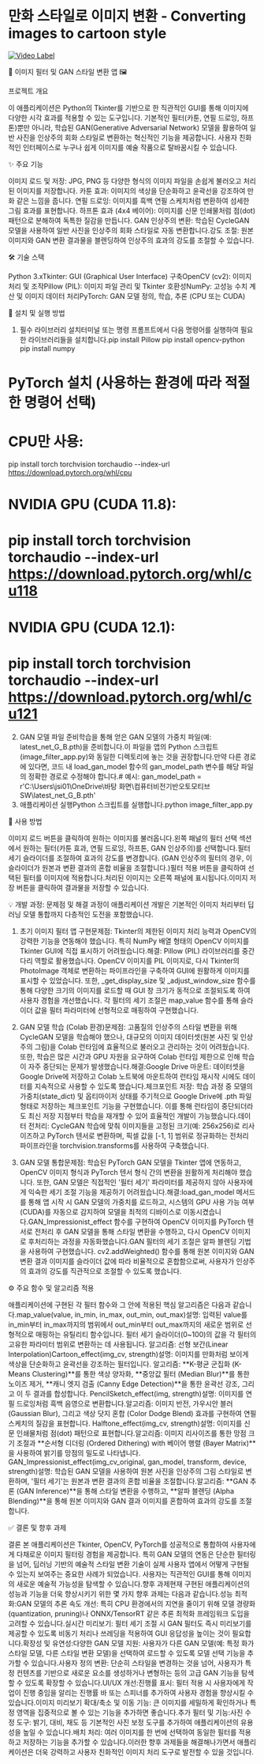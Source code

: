 # 만화 스타일로 이미지 변환 - Converting images to cartoon style
 
[![Video Label](http://img.youtube.com/vi/WO7ePyKYrlo/0.jpg)](https://youtu.be/WO7ePyKYrlo)

🎨 이미지 필터 및 GAN 스타일 변환 앱 🖼️

프로젝트 개요

이 애플리케이션은 Python의 Tkinter를 기반으로 한 직관적인 GUI를 통해 이미지에 다양한 시각 효과를 적용할 수 있는 도구입니다. 기본적인 필터(카툰, 연필 드로잉, 하프톤)뿐만 아니라, 학습된 GAN(Generative Adversarial Network) 모델을 활용하여 일반 사진을 인상주의 회화 스타일로 변환하는 혁신적인 기능을 제공합니다. 사용자 친화적인 인터페이스로 누구나 쉽게 이미지를 예술 작품으로 탈바꿈시킬 수 있습니다.

✨ 주요 기능

이미지 로드 및 저장: JPG, PNG 등 다양한 형식의 이미지 파일을 손쉽게 불러오고 처리된 이미지를 저장합니다.
카툰 효과: 이미지의 색상을 단순화하고 윤곽선을 강조하여 만화 같은 느낌을 줍니다.
연필 드로잉: 이미지를 흑백 연필 스케치처럼 변환하여 섬세한 그림 효과를 표현합니다.
하프톤 효과 (4x4 베이어): 이미지를 신문 인쇄물처럼 점(dot) 패턴으로 분해하여 독특한 질감을 만듭니다.
GAN 인상주의 변환: 학습된 CycleGAN 모델을 사용하여 일반 사진을 인상주의 회화 스타일로 자동 변환합니다.강도 조절: 원본 이미지와 GAN 변환 결과물을 블렌딩하여 인상주의 효과의 강도를 조절할 수 있습니다.

🛠️ 기술 스택

Python 3.xTkinter: GUI (Graphical User Interface) 구축OpenCV (cv2): 이미지 처리 및 조작Pillow (PIL): 이미지 파일 관리 및 Tkinter 호환성NumPy: 고성능 수치 계산 및 이미지 데이터 처리PyTorch: GAN 모델 정의, 학습, 추론 (CPU 또는 CUDA)

🚀 설치 및 실행 방법

1. 필수 라이브러리 설치터미널 또는 명령 프롬프트에서 다음 명령어를 실행하여 필요한 라이브러리들을 설치합니다.pip install Pillow
pip install opencv-python
pip install numpy
# PyTorch 설치 (사용하는 환경에 따라 적절한 명령어 선택)
# CPU만 사용:
pip install torch torchvision torchaudio --index-url https://download.pytorch.org/whl/cpu
# NVIDIA GPU (CUDA 11.8):
# pip install torch torchvision torchaudio --index-url https://download.pytorch.org/whl/cu118
# NVIDIA GPU (CUDA 12.1):
# pip install torch torchvision torchaudio --index-url https://download.pytorch.org/whl/cu121
2. GAN 모델 파일 준비학습을 통해 얻은 GAN 모델의 가중치 파일(예: latest_net_G_B.pth)을 준비합니다.이 파일을 앱의 Python 스크립트(image_filter_app.py)와 동일한 디렉토리에 놓는 것을 권장합니다.만약 다른 경로에 있다면, 코드 내 load_gan_model 함수의 gan_model_path 변수를 해당 파일의 정확한 경로로 수정해야 합니다.# 예시:
gan_model_path = r'C:\Users\jsi01\OneDrive\바탕 화면\컴퓨터비전기반오토모티브SW\latest_net_G_B.pth'
3. 애플리케이션 실행Python 스크립트를 실행합니다.python image_filter_app.py

📝 사용 방법

이미지 로드 버튼을 클릭하여 원하는 이미지를 불러옵니다.왼쪽 패널의 필터 선택 섹션에서 원하는 필터(카툰 효과, 연필 드로잉, 하프톤, GAN 인상주의)를 선택합니다.필터 세기 슬라이더를 조절하여 효과의 강도를 변경합니다. (GAN 인상주의 필터의 경우, 이 슬라이더가 원본과 변환 결과의 혼합 비율을 조절합니다.)필터 적용 버튼을 클릭하여 선택된 필터를 이미지에 적용합니다.처리된 이미지는 오른쪽 패널에 표시됩니다.이미지 저장 버튼을 클릭하여 결과물을 저장할 수 있습니다.

💡 개발 과정: 문제점 및 해결 과정이 애플리케이션 개발은 기본적인 이미지 처리부터 딥러닝 모델 통합까지 다층적인 도전을 포함했습니다.

1. 초기 이미지 필터 앱 구현문제점: Tkinter의 제한된 이미지 처리 능력과 OpenCV의 강력한 기능을 연동해야 했습니다. 특히 NumPy 배열 형태의 OpenCV 이미지를 Tkinter GUI에 직접 표시하기 어려웠습니다.해결: Pillow (PIL) 라이브러리를 중간 다리 역할로 활용했습니다. OpenCV 이미지를 PIL 이미지로, 다시 Tkinter의 PhotoImage 객체로 변환하는 파이프라인을 구축하여 GUI에 원활하게 이미지를 표시할 수 있었습니다. 또한, _get_display_size 및 _adjust_window_size 함수를 통해 다양한 크기의 이미지를 로드할 때 GUI 창 크기가 동적으로 조절되도록 하여 사용자 경험을 개선했습니다. 각 필터의 세기 조절은 map_value 함수를 통해 슬라이더 값을 필터 파라미터에 선형적으로 매핑하여 구현했습니다.

2. GAN 모델 학습 (Colab 환경)문제점: 고품질의 인상주의 스타일 변환을 위해 CycleGAN 모델을 학습해야 했으나, 대규모의 이미지 데이터셋(원본 사진 및 인상주의 그림)을 Colab 런타임에 효율적으로 불러오고 관리하는 것이 어려웠습니다. 또한, 학습은 많은 시간과 GPU 자원을 요구하여 Colab 런타임 제한으로 인해 학습이 자주 중단되는 문제가 발생했습니다.해결:Google Drive 마운트: 데이터셋을 Google Drive에 저장하고 Colab 노트북에 마운트하여 런타임 재시작 시에도 데이터를 지속적으로 사용할 수 있도록 했습니다.체크포인트 저장: 학습 과정 중 모델의 가중치(state_dict) 및 옵티마이저 상태를 주기적으로 Google Drive에 .pth 파일 형태로 저장하는 체크포인트 기능을 구현했습니다. 이를 통해 런타임이 중단되더라도 최신 저장 지점부터 학습을 재개할 수 있어 효율적인 개발이 가능했습니다.데이터 전처리: CycleGAN 학습에 맞춰 이미지들을 고정된 크기(예: 256x256)로 리사이즈하고 PyTorch 텐서로 변환하며, 픽셀 값을 [-1, 1] 범위로 정규화하는 전처리 파이프라인을 torchvision.transforms를 사용하여 구축했습니다.

3. GAN 모델 통합문제점: 학습된 PyTorch GAN 모델을 Tkinter 앱에 연동하고, OpenCV 이미지 형식과 PyTorch 텐서 형식 간의 변환을 원활하게 처리해야 했습니다. 또한, GAN 모델은 직접적인 '필터 세기' 파라미터를 제공하지 않아 사용자에게 익숙한 세기 조절 기능을 제공하기 어려웠습니다.해결:load_gan_model 메서드를 통해 앱 시작 시 GAN 모델의 가중치를 로드하고, 시스템의 GPU 사용 가능 여부(CUDA)를 자동으로 감지하여 모델을 최적의 디바이스로 이동시켰습니다.GAN_Impressionist_effect 함수를 구현하여 OpenCV 이미지를 PyTorch 텐서로 전처리 후 GAN 모델을 통해 스타일 변환을 수행하고, 다시 OpenCV 이미지로 후처리하는 과정을 자동화했습니다.GAN 필터의 세기 조절은 알파 블렌딩 기법을 사용하여 구현했습니다. cv2.addWeighted() 함수를 통해 원본 이미지와 GAN 변환 결과 이미지를 슬라이더 값에 따라 비율적으로 혼합함으로써, 사용자가 인상주의 효과의 강도를 직관적으로 조절할 수 있도록 했습니다.

⚙️ 주요 함수 및 알고리즘 적용

애플리케이션에 구현된 각 필터 함수와 그 안에 적용된 핵심 알고리즘은 다음과 같습니다.map_value(value, in_min, in_max, out_min, out_max)설명: 입력된 value를 in_min부터 in_max까지의 범위에서 out_min부터 out_max까지의 새로운 범위로 선형적으로 매핑하는 유틸리티 함수입니다. 필터 세기 슬라이더(0~100)의 값을 각 필터의 고유한 파라미터 범위로 변환하는 데 사용됩니다.
알고리즘: 선형 보간(Linear Interpolation)Cartoon_effect(img_cv, strength)설명: 이미지를 만화처럼 보이게 색상을 단순화하고 윤곽선을 강조하는 필터입니다.
알고리즘: **K-평균 군집화 (K-Means Clustering)**를 통한 색상 양자화, **중앙값 필터 (Median Blur)**를 통한 노이즈 제거, **캐니 엣지 검출 (Canny Edge Detection)**을 통한 윤곽선 강조, 그리고 이 두 결과를 합성합니다.
PencilSketch_effect(img, strength)설명: 이미지를 연필 드로잉처럼 흑백 음영으로 변환합니다.알고리즘: 이미지 반전, 가우시안 블러 (Gaussian Blur), 그리고 색상 닷지 혼합 (Color Dodge Blend) 효과를 구현하여 연필 스케치의 질감을 표현합니다.
Halftone_effect(img_cv, strength)설명: 이미지를 신문 인쇄물처럼 점(dot) 패턴으로 표현합니다.알고리즘: 이미지 리사이즈를 통한 망점 크기 조절과 **순서형 디더링 (Ordered Dithering) with 베이어 행렬 (Bayer Matrix)**을 사용하여 밝기를 망점의 밀도로 나타냅니다.
GAN_Impressionist_effect(img_cv_original, gan_model, transform, device, strength)설명: 학습된 GAN 모델을 사용하여 원본 사진을 인상주의 그림 스타일로 변환하며, '필터 세기'는 원본과 변환 결과의 혼합 비율을 조절합니다.알고리즘: **GAN 추론 (GAN Inference)**을 통해 스타일 변환을 수행하고, **알파 블렌딩 (Alpha Blending)**을 통해 원본 이미지와 GAN 결과 이미지를 혼합하여 효과의 강도를 조절합니다.

✅ 결론 및 향후 과제

결론
본 애플리케이션은 Tkinter, OpenCV, PyTorch를 성공적으로 통합하여 사용자에게 다채로운 이미지 필터링 경험을 제공합니다. 특히 GAN 모델의 연동은 단순한 필터링을 넘어, 딥러닝 기반의 예술적 스타일 변환 기술이 실제 사용자 앱에서 어떻게 구현될 수 있는지 보여주는 중요한 사례가 되었습니다. 사용자는 직관적인 GUI를 통해 이미지의 새로운 예술적 가능성을 탐색할 수 있습니다.향후 과제현재 구현된 애플리케이션의 성능과 기능을 더욱 향상시키기 위한 몇 가지 향후 과제는 다음과 같습니다.성능 최적화:GAN 모델의 추론 속도 개선: 특히 CPU 환경에서의 지연을 줄이기 위해 모델 경량화(quantization, pruning)나 ONNX/TensorRT 같은 추론 최적화 프레임워크 도입을 고려할 수 있습니다.실시간 미리보기: 필터 세기 조절 시 GAN 필터도 즉시 미리보기를 제공할 수 있도록 비동기 처리나 쓰레딩을 적용하여 GUI 응답성을 높이는 것이 필요합니다.확장성 및 유연성:다양한 GAN 모델 지원: 사용자가 다른 GAN 모델(예: 특정 화가 스타일 모델, 다른 스타일 변환 모델)을 선택하여 로드할 수 있도록 모델 선택 기능을 추가할 수 있습니다.사용자 정의 변환: 단순히 스타일을 변경하는 것을 넘어, 사용자가 특정 컨텐츠를 기반으로 새로운 요소를 생성하거나 변형하는 등의 고급 GAN 기능을 탐색할 수 있도록 확장할 수 있습니다.UI/UX 개선:진행률 표시: 필터 적용 시 사용자에게 작업이 진행 중임을 알리는 진행률 바 또는 스피너를 추가하여 사용자 경험을 향상시킬 수 있습니다.이미지 미리보기 확대/축소 및 이동 기능: 큰 이미지를 세밀하게 확인하거나 특정 영역을 집중적으로 볼 수 있는 기능을 추가하면 좋습니다.추가 필터 및 기능:사진 수정 도구: 밝기, 대비, 채도 등 기본적인 사진 보정 도구를 추가하여 애플리케이션의 유용성을 높일 수 있습니다.배치 처리: 여러 이미지를 한 번에 선택하여 동일한 필터를 적용하고 저장하는 기능을 추가할 수 있습니다.이러한 향후 과제들을 해결해나가면서 애플리케이션은 더욱 강력하고 사용자 친화적인 이미지 처리 도구로 발전할 수 있을 것입니다.
